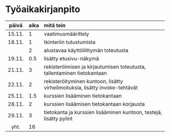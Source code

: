 # Työaikakirjanpito

| päivä | aika | mitä tein |
| :----:|:-----| :-----|
| 15.11. | 1   | vaatimusmäärittely |
| 18.11. | 1   | tkinteriin tutustumista |
| | 2   | alustavaa käyttöliittymän toteutusta |
| 19.11. | 0.5 | lisätty etusivu-näkymä |
| 21.11. | 3   | rekisteröimisen ja kirjautumisen toteutusta, tallentaminen tietokantaan |
| 22.11. | 2   | rekisteröityminen kuntoon, lisätty virheilmoituksia, lisätty invoke-tehtävät |
| 25.11. | 1.5 | kurssien lisääminen tietokantaan |
| 28.11. | 2   | kurssien lisäämisen tietokantaan korjausta |
| 29.11. | 3   | tietokanta ja kurssien lisääminen kuntoon, testejä, lisätty pylint |
| yht.  | 16  | |



